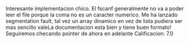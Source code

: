 Interesante implementacion chico. El fscanf generalmente no va a poder leer el file porque la coma no es un caracter numerico. Me ha lanzado segmentation fault, tal vez un array dinamico en vez de lista pudiera ser mas sencillo valeLa documentacion esta bien y tiene buen formato! 
 Seguiremos checando pointer de ahora en adelante            Calificacion: 7.0 
